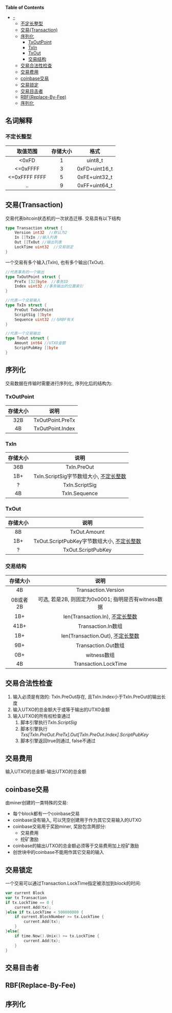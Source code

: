 <!-- markdown-toc start - Don't edit this section. Run M-x markdown-toc-refresh-toc -->
**Table of Contents**

- [-](#-)
    - [不定长整型](#不定长整型)
    - [交易(Transaction)](#交易transaction)
    - [序列化](#序列化)
        - [TxOutPoint](#txoutpoint)
        - [TxIn](#txin)
        - [TxOut](#txout)
        - [交易结构](#交易结构)
    - [交易合法性检查](#交易合法性检查)
    - [交易费用](#交易费用)
    - [coinbase交易](#coinbase交易)
    - [交易锁定](#交易锁定)
    - [交易目击者](#交易目击者)
    - [RBF(Replace-By-Fee)](#rbfreplace-by-fee)
    - [序列化](#序列化-1)

<!-- markdown-toc end -->

## 名词解释
### 不定长整型
|取值范围|存储大小|格式|
|:---:|:---:|:---:|
|<0xFD|1|uint8_t|
|<=0xFFFF|3|0xFD+uint16_t|
|<=0xFFFF FFFF|5|0xFE+uint32_t|
|..|9|0xFF+uint64_t|

## 交易(Transaction)
交易代表bitcoin状态机的一次状态迁移. 交易具有以下结构

``` go
type Transaction struct {
    Version int32  //默认为2
    In []TxIn //输入列表
    Out []TxOut //输出列表
    LockTime uint32  //交易锁定
}
```
一个交易有多个输入(TxIn), 也有多个输出(TxOut).

``` go
//代表事务的一个输出
type TxOutPoint struct {
    PreTx [32]byte  //事务ID
    Index uint32 //事务输出的位置索引
}

//代表一个交易输入
type TxIn struct {
    PreOut TxOutPoint
    ScriptSig []byte
    Sequence uint32 //与RBF有关
}

//代表一个交易输出
type TxOut struct {
    Amount int64 //UTXO金额
    ScriptPubKey []byte
}
```
## 序列化
交易数据在传输时需要进行序列化, 序列化后的结构为:

### TxOutPoint

|存储大小|说明|
|:---:|:---:|
|32B|TxOutPoint.PreTx|
|4B|TxOutPoint.Index|

### TxIn
|存储大小|说明|
|:---:|:---:|
|36B|TxIn.PreOut|
|1B+|TxIn.ScriptSig字节数组大小, [不定长整数](#不定长整型)|
|?|TxIn.ScriptSig|
|4B|TxIn.Sequence|
### TxOut
|存储大小|说明|
|:---:|:---:|
|8B|TxOut.Amount|
|1B+|TxOut.ScriptPubKey字节数组大小, [不定长整数](#不定长整型)|
|?|TxOut.ScriptPubKey|

### 交易结构
| 存储大小 | 说明                                                |
|:--------:|:---------------------------------------------------:|
| 4B       | Transaction.Version                                 |
| 0B或者2B | 可选, 若是2B, 则固定为0x0001; 指明是否有witness数据 |
| 1B+      | len(Transaction.In), [不定长整数](#不定长整型)      |
| 41B+     | Transaction.In数组                                  |
| 1B+      | len(Transaction.Out), [不定长整数](#不定长整型)     |
| 9B+      | Transaction.Out数组                                 |
| 0B+      | witness数组                                     |
| 4B       | Transaction.LockTime                                |

## 交易合法性检查
1. 输入必须是有效的: TxIn.PreOut存在, 且TxIn.Index小于TxIn.PreOut的输出长度
2. 输入UTXO的总金额大于或等于输出的UTXO金额
3. 输入UTXO的所有权检查通过
    1. 脚本引擎执行*TxIn.ScriptSig*
    2. 脚本引擎执行*Txs[TxIn.PreOut.PreTx].Out[TxIn.PreOut.Index].ScriptPubKey*
    3. 脚本引擎返回true则通过, false不通过

## 交易费用
输入UTXO的总金额-输出UTXO的总金额

## coinbase交易
 由miner创建的一类特殊的交易:

 - 每个block都有一个coinbase交易
 - coinbase没有输入, 可以凭空创建用于作为其它交易输入的UTXO
 - coinbase交易用于奖励miner, 奖励包含两部分:
     - 交易费用
     - 挖矿激励
 - coinbase的输出UTXO的总金额必须等于交易费用加上挖矿激励
 - 创世块中的coinbase不能用作其它交易的输入

## 交易锁定
一个交易可以通过Transaction.LockTime指定被添加到block的时间:

``` go
var current Block
var tx Transaction
if tx.LockTime == 0 {
    current.Add(tx);
}else if tx.LockTime < 500000000 {
    if current.BlockNumber >= tx.LockTime {
        current.Add(tx);
    }
}else{
    if time.Now().Unix() >= tx.LockTime {
        current.Add(tx);
    }
}
```
## 交易目击者

## RBF(Replace-By-Fee)

## 序列化
